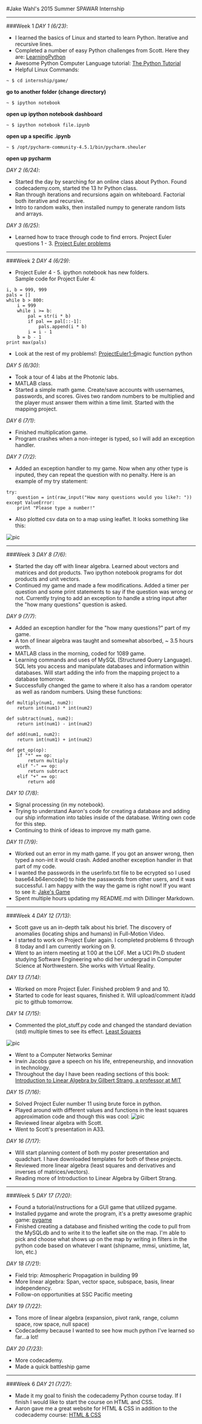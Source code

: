 #Jake Wahl's 2015 Summer SPAWAR Internship
***
###Week 1
*DAY 1 (6/23)*:  
- I learned the basics of Linux and started to learn Python.  Iterative and recursive lines.  
- Completed a number of easy Python challenges from Scott.  Here they are: [LearningPython](https://github.com/jakewahl/spawar_internship.github.io/blob/master/Easy_Python_Challenge.ipynb)
- Awesome Python Computer Language tutorial: [The Python Tutorial](https://docs.python.org/2/tutorial/)
- Helpful Linux Commands:
```
~ $ cd internship/game/
```
**go to another folder (change directory)**
```
~ $ ipython notebook
```
**open up ipython notebook dashboard**
```
~ $ ipython notebook file.ipynb
```
**open up a specific .ipynb**
```
~ $ /opt/pycharm-community-4.5.1/bin/pycharm.sheuler
```
**open up pycharm**

*DAY 2 (6/24)*:  
- Started the day by searching for an online class about Python.  Found codecademy.com, started the 13 hr Python class.  
- Ran through iterations and recursions again on whiteboard.  Factorial both iterative and recursive.  
- Intro to random walks, then installed numpy to generate random lists and arrays.

*DAY 3 (6/25)*: 
- Learned how to trace through code to find errors. Project Euler questions 1 - 3.  [Project Euler problems](https://github.com/jakewahl/spawar_internship.github.io/blob/master/euler.ipynb)

***

###Week 2
*DAY 4 (6/29)*: 
- Project Euler 4 - 5.  ipython notebook has new folders.    
Sample code for Project Euler 4:
```
i, b = 999, 999
pals = []
while b > 800:
    i = 999
    while i >= b:   
        pal = str(i * b)    
        if pal == pal[::-1]:
            pals.append(i * b)
        i = i - 1
    b = b - 1
print max(pals)
```
- Look at the rest of my problems!:
[ProjectEuler1-6](http://127.0.0.1:8888/65ad8a2f-ffc8-4757-8249-9fa0b7e272d3)magic function python

*DAY 5 (6/30)*:
- Took a tour of 4 labs at the Photonic labs.  
- MATLAB class.  
- Started a simple math game.  Create/save accounts with usernames, passwords, and scores.  Gives two random numbers to be multiplied and the player must answer them within a time limit.  Started with the mapping project.

*DAY 6 (7/1)*:
- Finished multiplication game.  
- Program crashes when a non-integer is typed, so I will add an exception handler.

*DAY 7 (7/2)*:
- Added an exception handler to my game.  Now when any other type is inputed, they can repeat the question with no penalty.  Here is an example of my try statement:
```
try:
    question = int(raw_input("How many questions would you like?: "))
except ValueError:
    print "Please type a number!"
```
- Also plotted csv data on to a map using leaflet.  It looks something like this:

![pic](/mapping/index_cluster_pic.png)
***
###Week 3
*DAY 8 (7/6)*:
- Started the day off with linear algebra.  Learned about vectors and matrices and dot products.  Two ipython notebook programs for dot products and unit vectors.  
- Continued my game and made a few modifications.  Added a timer per question and some print statements to say if the question was wrong or not.  Currently trying to add an exception to handle a string input after the "how many questions" question is asked.

*DAY 9 (7/7)*:  
- Added an exception handler for the "how many questions?" part of my game.  
- A ton of linear algebra was taught and somewhat absorbed, ~ 3.5 hours worth.  
- MATLAB class in the morning, coded for 1089 game.  
- Learning commands and uses of MySQL (Structured Query Language).  SQL lets you access and manipulate databases and information within databases.  Will start adding the info from the mapping project to a database tomorrow. 
- Successfully changed the game to where it also has a random operator as well as random numbers.  Using these functions:

```
def multiply(num1, num2):
    return int(num1) * int(num2)

def subtract(num1, num2):
    return int(num1) - int(num2)

def add(num1, num2):
    return int(num1) + int(num2)

def get_op(op):
    if "*" == op:
        return multiply
    elif "-" == op:
        return subtract
    elif "+" == op:
        return add
```
*DAY 10 (7/8)*:
- Signal processing (in my notebook).  
- Trying to understand Aaron's code for creating a database and adding our ship information into tables inside of the database.  Writing own code for this step.  
- Continuing to think of ideas to improve my math game.

*DAY 11 (7/9)*:
- Worked out an error in my math game.  If you got an answer wrong, then typed a non-int it would crash.  Added another exception handler in that part of my code.  
- I wanted the passwords in the userInfo.txt file to be ecrypted so I used base64.b64encode() to hide the passwords from other users, and it was successful.  I am happy with the way the game is right now! If you want to see it: [Jake's Game](https://github.com/jakewahl/spawar_internship.github.io/blob/master/game/time_game.py)
- Spent multiple hours updating my README.md with Dillinger Markdown.

***
###Week 4
*DAY 12 (7/13)*:
- Scott gave us an in-depth talk about his brief.  The discovery of anomalies (locating ships and humans) in Full-Motion Video.
- I started to work on Project Euler again.  I completed problems 6 through 8 today and I am currently working on 9.  
- Went to an intern meeting at 1:00 at the LOF.  Met a UCI Ph.D student studying Software Engineering who did her undergrad in Computer Science at Northwestern.  She works with Virtual Reality.

*DAY 13 (7/14)*:
- Worked on more Project Euler.  Finished problem 9 and and 10.  
- Started to code for least squares, finished it.  Will upload/comment it/add pic to github tomorrow. 

*DAY 14 (7/15)*:
- Commented the plot_stuff.py code and changed the standard deviation (std) multiple times to see its effect.
[Least Squares](https://github.com/jakewahl/spawar_internship.github.io/blob/master/leastsquares/linalg/plot_stuff.py)

![pic](/leastsquares/linalg/leastsquaresplot.png)

- Went to a Computer Networks Seminar
- Irwin Jacobs gave a speech on his life, entrepeneurship, and innovation in technology.  
- Throughout the day I have been reading sections of this book: [Introduction to Linear Algebra by Gilbert Strang, a professor at MIT](http://www.amazon.com/Introduction-Linear-Algebra-Fourth-Edition/dp/0980232716)

*DAY 15 (7/16)*:
- Solved Project Euler number 11 using brute force in python.
- Played around with different values and functions in the least squares approximation code and though this was cool:
![pic](https://github.com/jakewahl/spawar_internship.github.io/blob/master/leastsquares/linalg/sin(x)leastsquares.png)
- Reviewed linear algebra with Scott.
- Went to Scott's presentation in A33.

*DAY 16 (7/17)*:
- Will start planning content of both my poster presentation and quadchart.  I have downloaded templates for both of these projects.  
- Reviewed more linear algebra (least squares and derivatives and inverses of matrices/vectors).
- Reading more of Introduction to Linear Algebra by Gilbert Strang.    

***
###Week 5
*DAY 17 (7/20)*:
- Found a tutorial/instructions for a GUI game that utilized pygame.  
- Installed pygame and wrote the program, it's a pretty awesome graphic game: [pygame](https://github.com/jakewahl/spawar_internship.github.io/blob/master/pygame.py/gamecode.py)
- Finished creating a database and finished writing the code to pull from the MySQLdb and to write it to the leaflet site on the map.  I'm able to pick and choose what shows up on the map by writing in filters in the python code based on whatever I want (shipname, mmsi, unixtime, lat, lon, etc.)

*DAY 18 (7/21)*:
- Field trip: Atmospheric Propagation in building 99
- More linear algebra: Span, vector space, subspace, basis, linear independency.
- Follow-on opportunities at SSC Pacific meeting

*DAY 19 (7/22)*:
- Tons more of linear algebra (expansion, pivot rank, range, column space, row space, null space)
- Codecademy because I wanted to see how much python I've learned so far...a lot!

*DAY 20 (7/23)*:
- More codecademy.
- Made a quick battleship game

***
###Week 6
*DAY 21 (7/27)*:
- Made it my goal to finish the codecademy Python course today.  If I finish I would like to start the course on HTML and CSS.  
- Aaron gave me a great website for HTML & CSS in addition to the codecademy course: [HTML & CSS](http://learn.shayhowe.com/html-css/building-your-first-web-page/)

